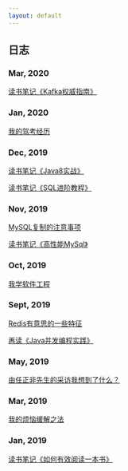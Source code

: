 ```yaml
---
layout: default
---
```


## 日志

<!-- ### Apr, 2020
[居家多月杂感](./posts/2020/at-home-many-months-miscellaneous-feeling.html) -->

### Mar, 2020
[读书笔记《Kafka权威指南》](./posts/2020/kafka-definitive-guide.html)

### Jan, 2020
[我的驾考经历](./posts/2020/my-driving-experience.html)

### Dec, 2019
[读书笔记《Java8实战》](./posts/2019/note-java8-in-action.html)

[读书笔记《SQL进阶教程》](./posts/2019/note-advanced-sql-tutorial.html)

### Nov, 2019
[MySQL复制的注意事项](./posts/note-for-mysql-replication.html)

[读书笔记《高性能MySql》](./posts/note-high-performance-mysql.html)

### Oct, 2019
[我学软件工程](./posts/i-study-software-engineering.html)

### Sept, 2019
[Redis有意思的一些特征](./posts/some-interesting-features-of-redis.html)

[再读《Java并发编程实践》](./posts/java-concurrency-in-practice.html)

### May, 2019
[由任正非先生的采访我想到了什么？](./posts/what-do-I-think-of-from-Mr-Ren-zhengfei's-interview.html)

### Mar, 2019
[我的烦恼缓解之法](./posts/a-cure-for-my-troubles.html)

### Jan, 2019
[读书笔记《如何有效阅读一本书》](./posts/how-to-read-a-book-effectively.html)
